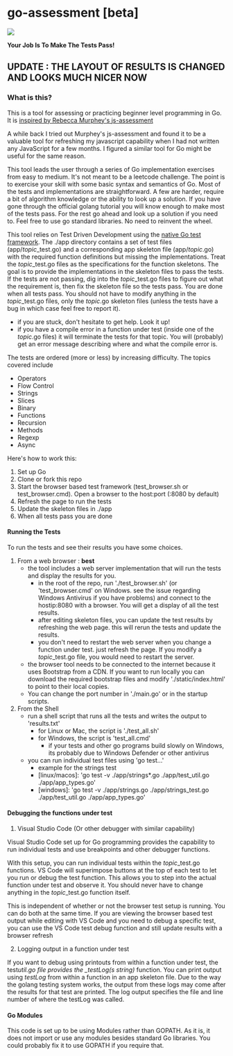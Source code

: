 # go-assessment [beta]

<p text-align="center">
<img src="static/gobanner.svg"/>
<p>

**Your Job Is To Make The Tests Pass!**

## UPDATE : THE LAYOUT OF RESULTS IS CHANGED AND LOOKS MUCH NICER NOW

### What is this?

This is a tool for assessing or practicing beginner level programming in Go. It is [inspired by Rebecca Murphey's js-assessment](https://github.com/rmurphey/js-assessment)

A while back I tried out Murphey's js-assessment and found it to be a valuable tool for refreshing my javascript capability when I
had not written any JavaScript for a few months. I figured a similar tool for Go might be useful
for the same reason.

This tool leads the user through a series of Go implementation exercises from easy to medium.
It's not meant to be a leetcode challenge. The point is to exercise your skill with some basic syntax and semantics of Go.
Most of the tests and implementations are straightforward. A few are harder, require a bit of
algorithm knowledge or the ability to look up a solution. If you have gone through the
official golang tutorial you will know enough to make most of the tests pass. For the rest
go ahead and look up a solution if you need to. Feel free to use go standard libraries.
No need to reinvent the wheel.

This tool relies on Test Driven Development using the
[native Go test framework](https://golang.org/pkg/testing/). The ./app directory
contains a set of test files (app/_topic_\_test.go) and a corresponding app skeleton file (app/_topic_.go) with
the required function definitions but missing the implementations. Treat the _topic_\_test.go files
as the specifications for the function skeletons. The goal is to provide the implementations in the
skeleton files to pass the tests. If the tests are not passing, dig into the _topic_\_test.go files
to figure out what the requirement is, then fix the skeleton file so the tests pass.
You are done when all tests pass. You should not have to modify anything in the _topic_\_test.go files,
only the _topic_.go skeleton files (unless the tests have a bug in which case feel free to report it).

- if you are stuck, don't hesitate to get help. Look it up!
- if you have a compile error in a function under test (inside one of the _topic_.go files) it will terminate the tests for that topic. You will (probably) get an error message describing where and what the compile error is.

The tests are ordered (more or less) by increasing difficulty. The topics covered include

- Operators
- Flow Control
- Strings
- Slices
- Binary
- Functions
- Recursion
- Methods
- Regexp
- Async

Here's how to work this:

1. Set up Go
2. Clone or fork this repo
3. Start the browser based test framework (test_browser.sh or test_browser.cmd). Open a browser to the host:port (:8080 by default)
4. Refresh the page to run the tests
5. Update the skeleton files in ./app
6. When all tests pass you are done

#### Running the Tests

To run the tests and see their results you have some choices.

1. From a web browser : **best**
   - the tool includes a web server implementation that will run the tests and display the results for you.
     - in the root of the repo, run './test_browser.sh' (or 'test_browser.cmd' on Windows. see the issue regarding Windows Antivirus if you have problems) and connect to the hostip:8080 with a browser. You will get a display of all the test results.
     - after editing skeleton files, you can update the test results by refreshing the web page. this will rerun the tests and update the results.
     - you don't need to restart the web server when you change a function under test. just refresh the page. If you modify a _topic_\_test.go file, you would need to restart the server.
   - the browser tool needs to be connected to the internet because it uses Bootstrap from a CDN. If you want to run locally you can download the required bootstrap files and modify './static/index.html' to point to their local copies.
   - You can change the port number in './main.go' or in the startup scripts.
2. From the Shell
   - run a shell script that runs all the tests and writes the output to 'results.txt'
     - for Linux or Mac, the script is './test_all.sh'
     - for Windows, the script is 'test_all.cmd'
       - if your tests and other go programs build slowly on Windows, its probably due to Windows Defender or other antivirus
   - you can run individual test files using 'go test...'
     - example for the strings test
     - \[linux/macos\]: 'go test -v ./app/strings\*.go ./app/test_util.go ./app/app_types.go'
     - \[windows\]: 'go test -v ./app/strings.go ./app/strings_test.go ./app/test_util.go ./app/app_types.go'

#### Debugging the functions under test

1. Visual Studio Code (Or other debugger with similar capability)

Visual Studio Code set up for Go programming provides the capability to run individual tests and use breakpoints and other debugger functions.

With this setup, you can run individual tests within the _topic_\_test.go functions. VS Code will superimpose buttons
at the top of each test to let you run or debug the test function. This allows you to step into the actual function
under test and observe it. You should never have to change anything in the _topic_\_test.go function itself.

This is independent of whether or not the browser test setup is running. You can do both at the same time. If you
are viewing the browser based test output while editing with VS Code and you need to debug a specific test, you can
use the VS Code test debug function and still update results with a browser refresh

2. Logging output in a function under test

If you want to debug using printouts from within a function under test, the test*util.go file provides the \_testLog(s string)* function.
You can print output using _testLog_ from within a function in an app skeleton file. Due to the way the golang testing system works, the output from these logs may come after the results for that test are printed. The log output specifies the file and line number of where the testLog was called.

#### Go Modules

This code is set up to be using Modules rather than GOPATH. As it is, it does not import or use any modules besides standard Go libraries. You could probably fix it to use GOPATH if you require that.
